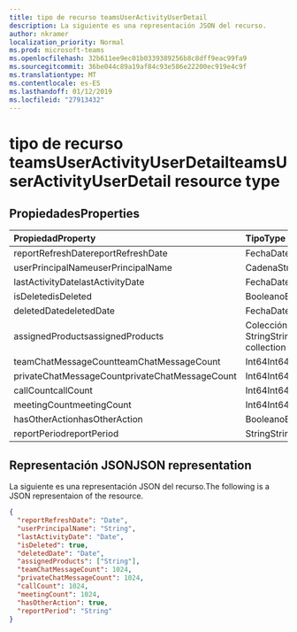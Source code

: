 ```yaml
---
title: tipo de recurso teamsUserActivityUserDetail
description: La siguiente es una representación JSON del recurso.
author: nkramer
localization_priority: Normal
ms.prod: microsoft-teams
ms.openlocfilehash: 32b611ee9ec01b0339389256b8c8dff9eac99fa9
ms.sourcegitcommit: 36be044c89a19af84c93e586e22200ec919e4c9f
ms.translationtype: MT
ms.contentlocale: es-ES
ms.lasthandoff: 01/12/2019
ms.locfileid: "27913432"
---
```

# <a name="teamsuseractivityuserdetail-resource-type"></a><span data-ttu-id="51428-103">tipo de recurso teamsUserActivityUserDetail</span><span class="sxs-lookup"><span data-stu-id="51428-103">teamsUserActivityUserDetail resource type</span></span>

## <a name="properties"></a><span data-ttu-id="51428-104">Propiedades</span><span class="sxs-lookup"><span data-stu-id="51428-104">Properties</span></span>

| <span data-ttu-id="51428-105">Propiedad</span><span class="sxs-lookup"><span data-stu-id="51428-105">Property</span></span>                | <span data-ttu-id="51428-106">Tipo</span><span class="sxs-lookup"><span data-stu-id="51428-106">Type</span></span>              |
| :---------------------- | :---------------- |
| <span data-ttu-id="51428-107">reportRefreshDate</span><span class="sxs-lookup"><span data-stu-id="51428-107">reportRefreshDate</span></span>       | <span data-ttu-id="51428-108">Fecha</span><span class="sxs-lookup"><span data-stu-id="51428-108">Date</span></span>              |
| <span data-ttu-id="51428-109">userPrincipalName</span><span class="sxs-lookup"><span data-stu-id="51428-109">userPrincipalName</span></span>       | <span data-ttu-id="51428-110">Cadena</span><span class="sxs-lookup"><span data-stu-id="51428-110">String</span></span>            |
| <span data-ttu-id="51428-111">lastActivityDate</span><span class="sxs-lookup"><span data-stu-id="51428-111">lastActivityDate</span></span>        | <span data-ttu-id="51428-112">Fecha</span><span class="sxs-lookup"><span data-stu-id="51428-112">Date</span></span>              |
| <span data-ttu-id="51428-113">isDeleted</span><span class="sxs-lookup"><span data-stu-id="51428-113">isDeleted</span></span>               | <span data-ttu-id="51428-114">Booleano</span><span class="sxs-lookup"><span data-stu-id="51428-114">Boolean</span></span>           |
| <span data-ttu-id="51428-115">deletedDate</span><span class="sxs-lookup"><span data-stu-id="51428-115">deletedDate</span></span>             | <span data-ttu-id="51428-116">Fecha</span><span class="sxs-lookup"><span data-stu-id="51428-116">Date</span></span>              |
| <span data-ttu-id="51428-117">assignedProducts</span><span class="sxs-lookup"><span data-stu-id="51428-117">assignedProducts</span></span>        | <span data-ttu-id="51428-118">Colección String</span><span class="sxs-lookup"><span data-stu-id="51428-118">String collection</span></span> |
| <span data-ttu-id="51428-119">teamChatMessageCount</span><span class="sxs-lookup"><span data-stu-id="51428-119">teamChatMessageCount</span></span>    | <span data-ttu-id="51428-120">Int64</span><span class="sxs-lookup"><span data-stu-id="51428-120">Int64</span></span>             |
| <span data-ttu-id="51428-121">privateChatMessageCount</span><span class="sxs-lookup"><span data-stu-id="51428-121">privateChatMessageCount</span></span> | <span data-ttu-id="51428-122">Int64</span><span class="sxs-lookup"><span data-stu-id="51428-122">Int64</span></span>             |
| <span data-ttu-id="51428-123">callCount</span><span class="sxs-lookup"><span data-stu-id="51428-123">callCount</span></span>               | <span data-ttu-id="51428-124">Int64</span><span class="sxs-lookup"><span data-stu-id="51428-124">Int64</span></span>             |
| <span data-ttu-id="51428-125">meetingCount</span><span class="sxs-lookup"><span data-stu-id="51428-125">meetingCount</span></span>            | <span data-ttu-id="51428-126">Int64</span><span class="sxs-lookup"><span data-stu-id="51428-126">Int64</span></span>             |
| <span data-ttu-id="51428-127">hasOtherAction</span><span class="sxs-lookup"><span data-stu-id="51428-127">hasOtherAction</span></span>          | <span data-ttu-id="51428-128">Booleano</span><span class="sxs-lookup"><span data-stu-id="51428-128">Boolean</span></span>           |
| <span data-ttu-id="51428-129">reportPeriod</span><span class="sxs-lookup"><span data-stu-id="51428-129">reportPeriod</span></span>            | <span data-ttu-id="51428-130">String</span><span class="sxs-lookup"><span data-stu-id="51428-130">String</span></span>            |

## <a name="json-representation"></a><span data-ttu-id="51428-131">Representación JSON</span><span class="sxs-lookup"><span data-stu-id="51428-131">JSON representation</span></span>

<span data-ttu-id="51428-132">La siguiente es una representación JSON del recurso.</span><span class="sxs-lookup"><span data-stu-id="51428-132">The following is a JSON representaion of the resource.</span></span>

<!-- {
  "blockType": "resource",
  "@odata.type": "microsoft.graph.teamsUserActivityUserDetail"
} -->

```json
{
  "reportRefreshDate": "Date", 
  "userPrincipalName": "String", 
  "lastActivityDate": "Date", 
  "isDeleted": true, 
  "deletedDate": "Date", 
  "assignedProducts": ["String"],
  "teamChatMessageCount": 1024, 
  "privateChatMessageCount": 1024, 
  "callCount": 1024, 
  "meetingCount": 1024, 
  "hasOtherAction": true, 
  "reportPeriod": "String"
}
```
